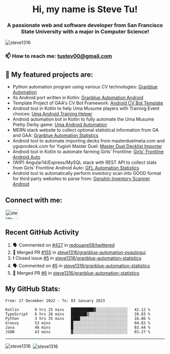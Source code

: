 <h1 align="center">Hi, my name is Steve Tu!</h1>
<h3 align="center">A passionate web and software developer from San Francisco State University with a major in Computer Science!</h3>

<p align="left"> <img src="https://komarev.com/ghpvc/?username=steve1316&label=Profile%20views&color=0e75b6&style=flat" alt="steve1316" /> </p>

### 📫 How to reach me: **tustev00@gmail.com**

## 🔭 My featured projects are:
- Python automation program using various CV technologies: [Granblue Automation](https://github.com/steve1316/granblue-automation-pyautogui)
- Its Android port written in Kotlin: [Granblue Automation Android](https://github.com/steve1316/granblue-automation-android)
- Template Project of GAA's CV Bot Framework: [Android CV Bot Template](https://github.com/steve1316/android-cv-bot-template)
- Android tool in Kotlin to help Uma Musume players with Training Event choices: [Uma Android Training Helper](https://github.com/steve1316/uma-android-training-helper)
- Android automation bot in Kotlin to fully automate the Uma Musume Pretty Derby game: [Uma Android Automation](https://github.com/steve1316/uma-android-automation)
- MERN stack website to collect optional statistical information from GA and GAA: [Granblue Automation Statistics](https://github.com/steve1316/granblue-automation-statistics)
- Android tool to automate importing decks from masterduelmeta.com and ygoprodeck.com for Yugioh Master Duel: [Master Duel Decklist Importer](https://github.com/steve1316/masterduel-android-decklist-importer)
- Android tool in Kotlin to automate farming Girls' Frontline: [Girls' Frontline Android Auto](https://github.com/steve1316/gfl-android-auto)
- (WIP) Angular14/Express/MySQL stack with REST API to collect stats from Girls' Frontline Android Auto: [GFL Automation Statistics](https://github.com/steve1316/gfl-automation-statistics)
- Android tool to automatically perform inventory scan into GOOD format for third party websites to parse from: [Genshin Inventory Scanner Android](https://github.com/steve1316/genshin-inventory-scanner-android)

## Connect with me:

<p align="left">
<a href="https://linkedin.com/in/steve-tu-370ba219b" target="blank"><img align="center" src="https://cdn.jsdelivr.net/npm/simple-icons@3.0.1/icons/linkedin.svg" alt="steve-tu-370ba219b" height="30" width="40" /></a>
</p>

## Recent GitHub Activity

<!--START_SECTION:activity-->
1. 🗣 Commented on [#427](https://github.com/redouane59/twittered/issues/427) in [redouane59/twittered](https://github.com/redouane59/twittered)
2. 🎉 Merged PR [#155](https://github.com/steve1316/granblue-automation-pyautogui/pull/155) in [steve1316/granblue-automation-pyautogui](https://github.com/steve1316/granblue-automation-pyautogui)
3. ❗️ Closed issue [#5](https://github.com/steve1316/granblue-automation-statistics/issues/5) in [steve1316/granblue-automation-statistics](https://github.com/steve1316/granblue-automation-statistics)
4. 🗣 Commented on [#5](https://github.com/steve1316/granblue-automation-statistics/issues/5) in [steve1316/granblue-automation-statistics](https://github.com/steve1316/granblue-automation-statistics)
5. 🎉 Merged PR [#6](https://github.com/steve1316/granblue-automation-statistics/pull/6) in [steve1316/granblue-automation-statistics](https://github.com/steve1316/granblue-automation-statistics)
<!--END_SECTION:activity-->

## My GitHub Stats:

<!--START_SECTION:waka-->

```text
From: 27 December 2022 - To: 03 January 2023

Kotlin       9 hrs 25 mins   ██████████▓░░░░░░░░░░░░░░   42.12 %
TypeScript   6 hrs 26 mins   ███████▒░░░░░░░░░░░░░░░░░   28.83 %
Python       3 hrs 35 mins   ████░░░░░░░░░░░░░░░░░░░░░   16.06 %
Groovy       53 mins         █░░░░░░░░░░░░░░░░░░░░░░░░   04.02 %
Java         46 mins         █░░░░░░░░░░░░░░░░░░░░░░░░   03.44 %
JSON         43 mins         ▓░░░░░░░░░░░░░░░░░░░░░░░░   03.27 %
```

<!--END_SECTION:waka-->

---

<p><img align="left" src="https://github-readme-stats.vercel.app/api/top-langs?username=steve1316&show_icons=true&locale=en&layout=compact&theme=radical" alt="steve1316" /></p>

<p>&nbsp;<img align="center" src="https://github-readme-stats.vercel.app/api?username=steve1316&show_icons=true&locale=en&count_private=true&theme=radical" alt="steve1316" /></p>
